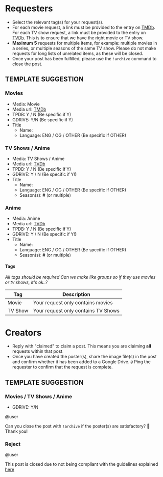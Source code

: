 # Requesters

- Select the relevant tag(s) for your request(s).
- For each movie request, a link must be provided to the entry on [TMDb](https://www.themoviedb.org). For each TV show request, a link must be provided to the entry on [TVDb](https://www.thetvdb.com). This is to ensure that we have the right movie or TV show. 
- **Maximum** **5** requests for multiple items, for example: multiple movies in a series, or multiple seasons of the same TV show. Please do not make requests for long lists of unrelated items, as these will be closed.
- Once your post has been fulfilled, please use the `!archive` command to close the post.

## TEMPLATE SUGGESTION

### Movies

* Media: Movie
* Media url: [TMDb](https://www.themoviedb.org)
* TPDB: Y / N (Be specific if Y)
* GDRIVE: Y/N (Be specific if Y)
* Title
  * Name: 
  * Language: ENG / OG / OTHER (Be specific if OTHER)

### TV Shows / Anime

* Media: TV Shows / Anime
* Media url: [TVDb](https://www.thetvdb.com) 
* TPDB: Y / N (Be specific if Y)
* GDRIVE: Y / N (Be specific if Y!)
* Title
  * Name: 
  * Language: ENG / OG / OTHER (Be specific if OTHER)
  * Season(s): # (or multiple)

### Anime

* Media: Anime
* Media url: [TVDb](https://www.thetvdb.com) 
* TPDB: Y / N (Be specific if Y)
* GDRIVE: Y / N (Be specific if Y!)
* Title
  * Name: 
  * Language: ENG / OG / OTHER (Be specific if OTHER)
  * Season(s): # (or multiple)

#### Tags
*All tags should be required* 
*Can we make like groups so if they use movies or tv shows, it's ok..?*

|Tag|Description|
|---|---|
|Movie|Your request only contains movies|
|TV Show|Your request only contains TV Shows|


# Creators

- Reply with "claimed" to claim a post. This means you are claiming **all** requests within that post.
- Once you have created the poster(s), share the image file(s) in the post and confirm whether it has been added to a Google Drive. `@` Ping the requester to confirm that the request is complete.

## TEMPLATE SUGGESTION

### Movies / TV Shows / Anime

* GDRIVE: Y/N

@user

Can you close the post with `!archive` if the poster(s) are satisfactory? 🙏  Thank you!

### Reject

@user

This post is closed due to not being compliant with the guidelines explained [here](insertlinktosomewhere)

